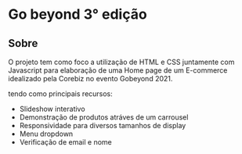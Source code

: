 # Go beyond 3° edição

## Sobre

O projeto tem como foco a utilização de HTML e CSS juntamente com Javascript para elaboração de uma Home page de um E-commerce idealizado pela Corebiz no evento Gobeyond 2021.

tendo como principais recursos:
 - Slideshow interativo
 - Demonstração de produtos atráves de um carrousel
 - Responsividade para diversos tamanhos de display
 - Menu dropdown
 - Verificação de email e nome 
